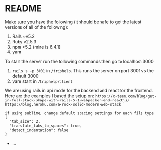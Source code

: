 # README

Make sure you have the following (it should be safe to get the latest versions of all of the following):
1. Rails ~v5.2
2. Ruby v2.5.3
3. npm >5.2 (mine is 6.4.1)
4. yarn

To start the server run the following commands then go to localhost:3000
1. `rails s -p 3001` in `/triphelp`. This runs the server on port 3001 vs the default 3000
2. yarn start in `/triphelp/client`

We are using rails in api mode for the backend and react for the frontend. Here are the examples I based the setup on:
`https://x-team.com/blog/get-in-full-stack-shape-with-rails-5-1-webpacker-and-reactjs/`
`https://blog.heroku.com/a-rock-solid-modern-web-stack`
```
if using sublime, change default spacing settings for each file type
{
  "tab_size": 2,
  "translate_tabs_to_spaces": true,
  "detect_indentation": false
}
```
* ...
